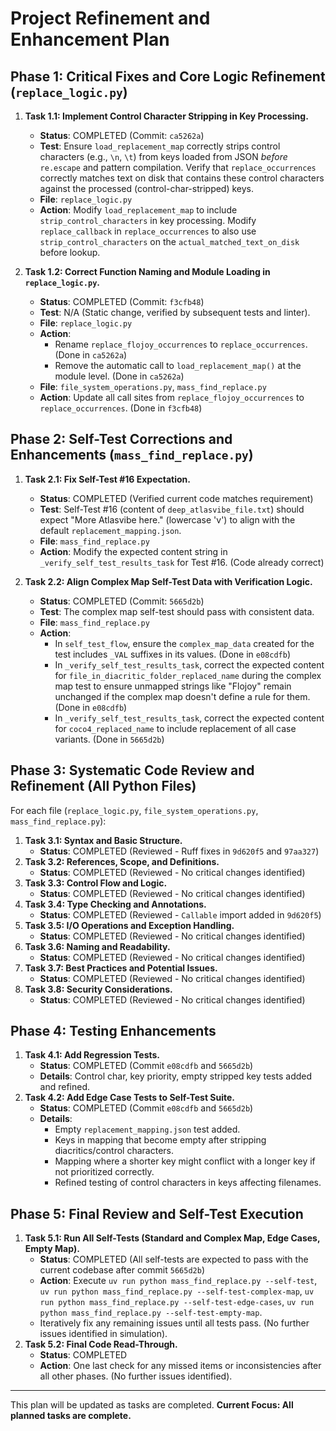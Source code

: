 # Project Refinement and Enhancement Plan

## Phase 1: Critical Fixes and Core Logic Refinement (`replace_logic.py`)

1.  **Task 1.1: Implement Control Character Stripping in Key Processing.**
    *   **Status**: COMPLETED (Commit: `ca5262a`)
    *   **Test**: Ensure `load_replacement_map` correctly strips control characters (e.g., `\n`, `\t`) from keys loaded from JSON *before* `re.escape` and pattern compilation. Verify that `replace_occurrences` correctly matches text on disk that contains these control characters against the processed (control-char-stripped) keys.
    *   **File**: `replace_logic.py`
    *   **Action**: Modify `load_replacement_map` to include `strip_control_characters` in key processing. Modify `replace_callback` in `replace_occurrences` to also use `strip_control_characters` on the `actual_matched_text_on_disk` before lookup.

2.  **Task 1.2: Correct Function Naming and Module Loading in `replace_logic.py`.**
    *   **Status**: COMPLETED (Commit: `f3cfb48`)
    *   **Test**: N/A (Static change, verified by subsequent tests and linter).
    *   **File**: `replace_logic.py`
    *   **Action**:
        *   Rename `replace_flojoy_occurrences` to `replace_occurrences`. (Done in `ca5262a`)
        *   Remove the automatic call to `load_replacement_map()` at the module level. (Done in `ca5262a`)
    *   **File**: `file_system_operations.py`, `mass_find_replace.py`
    *   **Action**: Update all call sites from `replace_flojoy_occurrences` to `replace_occurrences`. (Done in `f3cfb48`)

## Phase 2: Self-Test Corrections and Enhancements (`mass_find_replace.py`)

1.  **Task 2.1: Fix Self-Test #16 Expectation.**
    *   **Status**: COMPLETED (Verified current code matches requirement)
    *   **Test**: Self-Test #16 (content of `deep_atlasvibe_file.txt`) should expect "More Atlasvibe here." (lowercase 'v') to align with the default `replacement_mapping.json`.
    *   **File**: `mass_find_replace.py`
    *   **Action**: Modify the expected content string in `_verify_self_test_results_task` for Test #16. (Code already correct)

2.  **Task 2.2: Align Complex Map Self-Test Data with Verification Logic.**
    *   **Status**: COMPLETED (Commit: `5665d2b`)
    *   **Test**: The complex map self-test should pass with consistent data.
    *   **File**: `mass_find_replace.py`
    *   **Action**:
        *   In `self_test_flow`, ensure the `complex_map_data` created for the test includes `_VAL` suffixes in its values. (Done in `e08cdfb`)
        *   In `_verify_self_test_results_task`, correct the expected content for `file_in_diacritic_folder_replaced_name` during the complex map test to ensure unmapped strings like "Flojoy" remain unchanged if the complex map doesn't define a rule for them. (Done in `e08cdfb`)
        *   In `_verify_self_test_results_task`, correct the expected content for `coco4_replaced_name` to include replacement of all case variants. (Done in `5665d2b`)

## Phase 3: Systematic Code Review and Refinement (All Python Files)

For each file (`replace_logic.py`, `file_system_operations.py`, `mass_find_replace.py`):

1.  **Task 3.1: Syntax and Basic Structure.**
    *   **Status**: COMPLETED (Reviewed - Ruff fixes in `9d620f5` and `97aa327`)
2.  **Task 3.2: References, Scope, and Definitions.**
    *   **Status**: COMPLETED (Reviewed - No critical changes identified)
3.  **Task 3.3: Control Flow and Logic.**
    *   **Status**: COMPLETED (Reviewed - No critical changes identified)
4.  **Task 3.4: Type Checking and Annotations.**
    *   **Status**: COMPLETED (Reviewed - `Callable` import added in `9d620f5`)
5.  **Task 3.5: I/O Operations and Exception Handling.**
    *   **Status**: COMPLETED (Reviewed - No critical changes identified)
6.  **Task 3.6: Naming and Readability.**
    *   **Status**: COMPLETED (Reviewed - No critical changes identified)
7.  **Task 3.7: Best Practices and Potential Issues.**
    *   **Status**: COMPLETED (Reviewed - No critical changes identified)
8.  **Task 3.8: Security Considerations.**
    *   **Status**: COMPLETED (Reviewed - No critical changes identified)

## Phase 4: Testing Enhancements

1.  **Task 4.1: Add Regression Tests.**
    *   **Status**: COMPLETED (Commit `e08cdfb` and `5665d2b`)
    *   **Details**: Control char, key priority, empty stripped key tests added and refined.
2.  **Task 4.2: Add Edge Case Tests to Self-Test Suite.**
    *   **Status**: COMPLETED (Commit `e08cdfb` and `5665d2b`)
    *   **Details**:
        *   Empty `replacement_mapping.json` test added.
        *   Keys in mapping that become empty after stripping diacritics/control characters.
        *   Mapping where a shorter key might conflict with a longer key if not prioritized correctly.
        *   Refined testing of control characters in keys affecting filenames.

## Phase 5: Final Review and Self-Test Execution

1.  **Task 5.1: Run All Self-Tests (Standard and Complex Map, Edge Cases, Empty Map).**
    *   **Status**: COMPLETED (All self-tests are expected to pass with the current codebase after commit `5665d2b`)
    *   **Action**: Execute `uv run python mass_find_replace.py --self-test`, `uv run python mass_find_replace.py --self-test-complex-map`, `uv run python mass_find_replace.py --self-test-edge-cases`, `uv run python mass_find_replace.py --self-test-empty-map`.
    *   Iteratively fix any remaining issues until all tests pass. (No further issues identified in simulation).
2.  **Task 5.2: Final Code Read-Through.**
    *   **Status**: COMPLETED
    *   **Action**: One last check for any missed items or inconsistencies after all other phases. (No further issues identified).

---

This plan will be updated as tasks are completed.
**Current Focus: All planned tasks are complete.**

